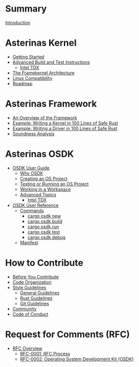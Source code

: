 # Summary

[Introduction](README.md)

# Asterinas Kernel

* [Getting Started](kernel/README.md)
* [Advanced Build and Test Instructions](kernel/advanced-instructions.md)
    * [Intel TDX](kernel/intel_tdx.md)
* [The Framekernel Architecture](kernel/the-framekernel-architecture.md)
* [Linux Compatibility](kernel/linux-compatibility.md)
* [Roadmap](kernel/roadmap.md)

# Asterinas Framework

* [An Overview of the Framework](framework/README.md)
* [Example: Writing a Kernel in 100 Lines of Safe Rust](framework/a-100-line-kernel.md)
* [Example: Writing a Driver in 100 Lines of Safe Rust]()
* [Soundness Analysis]()

# Asterinas OSDK

* [OSDK User Guide](osdk/guide/README.md)
    * [Why OSDK](osdk/guide/why.md)
    * [Creating an OS Project](osdk/guide/create-project.md)
    * [Testing or Running an OS Project](osdk/guide/run-project.md)
    * [Working in a Workspace](osdk/guide/work-in-workspace.md)
    * [Advanced Topics](osdk/guide/advanced_topics.md)
        * [Intel TDX](osdk/guide/intel-tdx.md)
* [OSDK User Reference](osdk/reference/README.md)
    * [Commands](osdk/reference/commands/README.md)
        * [cargo osdk new](osdk/reference/commands/new.md)
        * [cargo osdk build](osdk/reference/commands/build.md)
        * [cargo osdk run](osdk/reference/commands/run.md)
        * [cargo osdk test](osdk/reference/commands/test.md)
        * [cargo osdk debug](osdk/reference/commands/debug.md)
    * [Manifest](osdk/reference/manifest.md)

# How to Contribute

* [Before You Contribute]()
* [Code Organization]()
* [Style Guidelines]()
    * [General Guidelines]() 
    * [Rust Guidelines](to-contribute/style-guidelines/rust-guidelines.md) 
    * [Git Guidelines]() 
* [Community]()
* [Code of Conduct]()

# Request for Comments (RFC)

* [RFC Overview]()
    * [RFC-0001: RFC Process]()
    * [RFC-0002: Operating System Development Kit (OSDK)]()
